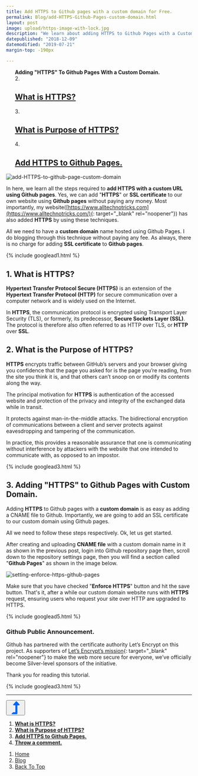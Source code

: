 ```yaml
---
title: Add HTTPS to Github pages with a custom domain for Free.
permalink: Blog/add-HTTPS-Github-Pages-custom-domain.html
layout: post
image: upload/https-image-with-lock.jpg
description: "We learn about adding HTTPS to Github Pages with a Custom Domain. Yes, I learned all the tricks about Adding HTTPS to Github pages, what is https, the purpose of HTTPS, and also about Github Pages."
datepublished: "2018-12-09"
datemodified: "2019-07-21"
margin-top: -190px

---
```


<div class="imp_container">
<div class="important_links">
					<ol>
						<li style="font-weight: bold; list-style: none;">Adding "HTTPS" To Github Pages With a Custom Domain.</li>
						<li style="list-style-position: inside;"><a href="#what-is-HTTPS"><h2><strong>What is HTTPS?</strong></h2></a></li>
						<li style="list-style-position: inside;"><a href="#purpose-of-HTTPS"><h2><strong>What is Purpose of HTTPS?</strong></h2></a></li>
						<li style="list-style-position: inside;"><a href="#add-HTTPS-Github-Pages"><h2><strong>Add HTTPS to Github Pages.</strong></h2></a></li>
					</ol>
				</div>
</div>

<div class="header-image">
<img src="#" data-src="../upload/https-image-with-lock.jpg" class="lazy" alt="add-HTTPS-to-github-page-custom-domain" title="add-HTTPS-to-github-page-custom-domain">
</div>	

In here, we learn all the steps required to **add HTTPS with a custom URL using Github pages**. Yes, we can add "**HTTPS**" or **SSL certificate** to our own website using **Github pages** without paying any money. Most importantly, my website([https://www.alltechnotricks.com](https://www.alltechnotricks.com/){: target="_blank" rel="noopener"}) has also added **HTTPS** by using these techniques.

All we need to have a **custom domain** name hosted using Github Pages. I do blogging through this technique without paying any fee. As always, there is no charge for adding **SSL certificate** to **Github pages**.

{% include googlead1.html %}

<h2 id="what-is-HTTPS"><strong>1. What is HTTPS?</strong></h2>

**Hypertext Transfer Protocol Secure (HTTPS)** is an extension of the **Hypertext Transfer Protocol (HTTP)** for secure communication over a computer network and is widely used on the Internet.

In **HTTPS**, the communication protocol is encrypted using Transport Layer Security (TLS), or formerly, its predecessor, **Secure Sockets Layer (SSL)**. The protocol is therefore also often referred to as HTTP over TLS, or **HTTP** over **SSL**. 

<h2 id="purpose-of-HTTPS"><strong>2. What is the Purpose of HTTPS?</strong></h2>


**HTTPS** encrypts traffic between GitHub’s servers and your browser giving you confidence that the page you asked for is the page you’re reading, from the site you think it is, and that others can’t snoop on or modify its contents along the way.

The principal motivation for **HTTPS** is authentication of the accessed website and protection of the privacy and integrity of the exchanged data while in transit. 

It protects against man-in-the-middle attacks. The bidirectional encryption of communications between a client and server protects against eavesdropping and tampering of the communication.

In practice, this provides a reasonable assurance that one is communicating without interference by attackers with the website that one intended to communicate with, as opposed to an impostor. 

{% include googlead3.html %}

<h2 id="add-HTTPS-Github-Pages"><strong>3. Adding "HTTPS" to Github Pages with Custom Domain.</strong></h2>

Adding **HTTPS** to Github pages with a **custom domain** is as easy as adding a CNAME file to Github. Importantly, we are going to add an SSL certificate to our custom domain using Github pages.

All we need to follow these steps respectively. Ok, let us get started.

After creating and uploading **CNAME file** with a custom domain name in it as shown in the previous post, login into Github repository page then, scroll down to the repository settings page, then you will find a section called "**Github Pages**" as shown in the image below. 

<div class="article-image">
<img src="#" data-src="../uploads/setting-enforce-https-github-pages.png" class="lazy" alt="setting-enforce-https-github-pages" title="setting-enforce-https-github-pages">
</div>	

Make sure that you have checked "**Enforce HTTPS**" button and hit the save button. That's it, after a while our custom domain website runs with **HTTPS** request, ensuring users who request your site over HTTP are upgraded to HTTPS.

{% include googlead5.html %}

<h3><strong>Github Public Announcement.</strong></h3>

Github has partnered with the certificate authority Let’s Encrypt on this project. As supporters of [Let’s Encrypt’s mission](https://letsencrypt.org/){: target="_blank" rel="noopener"} to make the web more secure for everyone, we’ve officially become Silver-level sponsors of the initiative.

Thank you for reading this tutorial.

{% include googlead3.html %}

---
<div class="anim_container">
<button id="show">
			<svg style="width: 35px; height: 35px; animation: vertical 1s linear infinite;" fill="#06f" viewbox="0 0 320 512">
				<path d="M313.553 119.669L209.587 7.666c-9.485-10.214-25.676-10.229-35.174 0L70.438 119.669C56.232 134.969 67.062 160 88.025 160H152v272H68.024a11.996 11.996 0 0 0-8.485 3.515l-56 56C-4.021 499.074 1.333 512 12.024 512H208c13.255 0 24-10.745 24-24V160h63.966c20.878 0 31.851-24.969 17.587-40.331z" /> </svg>
		</button>
<div id="links_container">
			<ol>
				<li><a href="#what-is-HTTPS" class="test"><strong>What is HTTPS?</strong></a></li>
				<li><a href="#purpose-of-HTTPS" class="test"><strong>What is Purpose of HTTPS?</strong></a></li>
				<li><a href="#add-HTTPS-Github-Pages" class="test"><strong>Add HTTPS to Github Pages.</strong></a></li>
				<li><a href="#disqus_thread" class="test"><strong>Throw a comment.</strong></a></li>
			</ol>
			<ol>
				<li><a href="https://www.alltechnotricks.com" target="_top" class="test">Home</a></li>
				<li><a href="https://www.alltechnotricks.com/Blog.html" target="_top" class="test">Blog</a></li>
				<li><a href="#top" class="test">Back To Top</a></li>
			</ol>
		</div>
</div>
			



			
			